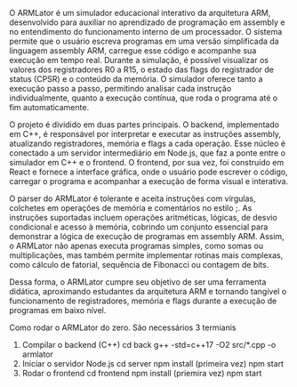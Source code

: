 O ARMLator é um simulador educacional interativo da arquitetura ARM, desenvolvido para auxiliar no aprendizado de programação em assembly e no entendimento do funcionamento interno de um processador. O sistema permite que o usuário escreva programas em uma versão simplificada da linguagem assembly ARM, carregue esse código e acompanhe sua execução em tempo real. Durante a simulação, é possível visualizar os valores dos registradores R0 a R15, o estado das flags do registrador de status (CPSR) e o conteúdo da memória. O simulador oferece tanto a execução passo a passo, permitindo analisar cada instrução individualmente, quanto a execução contínua, que roda o programa até o fim automaticamente.

O projeto é dividido em duas partes principais. O backend, implementado em C++, é responsável por interpretar e executar as instruções assembly, atualizando registradores, memória e flags a cada operação. Esse núcleo é conectado a um servidor intermediário em Node.js, que faz a ponte entre o simulador em C++ e o frontend. O frontend, por sua vez, foi construído em React e fornece a interface gráfica, onde o usuário pode escrever o código, carregar o programa e acompanhar a execução de forma visual e interativa.

O parser do ARMLator é tolerante e aceita instruções com vírgulas, colchetes em operações de memória e comentários no estilo ;. As instruções suportadas incluem operações aritméticas, lógicas, de desvio condicional e acesso à memória, cobrindo um conjunto essencial para demonstrar a lógica de execução de programas em assembly ARM. Assim, o ARMLator não apenas executa programas simples, como somas ou multiplicações, mas também permite implementar rotinas mais complexas, como cálculo de fatorial, sequência de Fibonacci ou contagem de bits.

Dessa forma, o ARMLator cumpre seu objetivo de ser uma ferramenta didática, aproximando estudantes da arquitetura ARM e tornando tangível o funcionamento de registradores, memória e flags durante a execução de programas em baixo nível.

Como rodar o ARMLator do zero. São necessários 3 termianis
1) Compilar o backend (C++)
   cd back
   g++ -std=c++17 -O2 src/*.cpp -o armlator
2) Iniciar o servidor Node.js
   cd server
   npm install (primeira vez)
   npm start
3) Rodar o frontend
   cd frontend
   npm install (priemira vez)
   npm start
   
